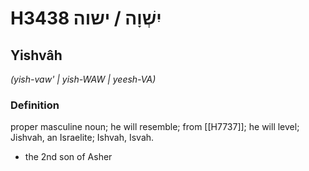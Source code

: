 # H3438 יִשְׁוָה / ישוה

## Yishvâh

_(yish-vaw' | yish-WAW | yeesh-VA)_

### Definition

proper masculine noun; he will resemble; from [[H7737]]; he will level; Jishvah, an Israelite; Ishvah, Isvah.

- the 2nd son of Asher
